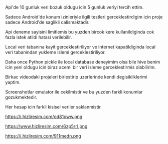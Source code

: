 Api'de 10 gunluk veri bozuk oldugu icin 5 gunluk veriyi tercih ettim.


Sadece Android'de konum izinleriyle ilgili testleri gerceklestirdigim icin proje sadece Android'de saglikli calismaktadir.


Api deneme sayisini limitlemis bu yuzden bircok kere kullanildiginda cok fazla istek atildi hatasi verilebilir.


Local veri tabanina kayit gerceklestiriliyor ve internet kapatildiginda local veri tabanindan yukleme islemi gerceklestiriliyor.


Daha once Python pickle ile local database deneyimim olsa bile hive benim icin yeni oldugu icin biraz acemi bir veri isleme gerceklestirmis olabilirim.


Birkac videodaki projeleri birlestirip uzerlerinde kendi degisikliklerimi yaptim.


Screenshotlar emulator ile cekilmistir ve bu yuzden farkli konumlar gozukmektedir.


Her hesap icin farkli kisisel veriler saklanmistir.


https://i.hizliresim.com/od81oww.png

https://www.hizliresim.com/6zp5rrl.png

https://i.hizliresim.com/911medn.png

